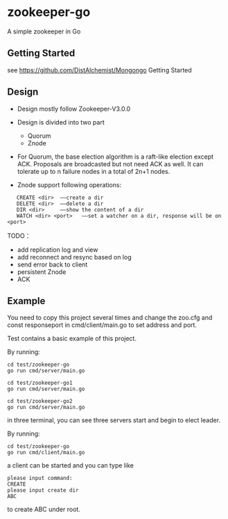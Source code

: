 # zookeeper-go

A simple zookeeper in Go

## Getting Started

see https://github.com/DistAlchemist/Mongongo Getting Started

## Design

* Design mostly follow Zookeeper-V3.0.0

* Design is divided into two part
   * Quorum
   * Znode
   
* For Quorum, the base election algorithm is a raft-like election except ACK. Proposals are broadcasted but not need ACK as well. It can tolerate up to n failure nodes in a total of 2n+1 nodes.

* Znode support following operations:

```
   CREATE <dir>  ——create a dir
   DELETE <dir>  ——delete a dir
   DIR <dir>     ——show the content of a dir
   WATCH <dir> <port>   ——set a watcher on a dir, response will be on <port>
```

TODO：

* add replication log and view
* add reconnect and resync based on log
* send error back to client
* persistent Znode
* ACK

## Example

You need to copy this project several times and change the zoo.cfg and const responseport in cmd/client/main.go to set address and port.

Test contains a basic example of this project.

By running:

```shell
cd test/zookeeper-go
go run cmd/server/main.go
```

```shell
cd test/zookeeper-go1
go run cmd/server/main.go
```

```shell
cd test/zookeeper-go2
go run cmd/server/main.go
```

in three terminal, you can see three servers start and begin to elect leader.

By running:

```shell
cd test/zookeeper-go
go run cmd/client/main.go
```

a client can be started and you can type like

```
please input command:
CREATE
please input create dir
ABC
```

to create  ABC under root.